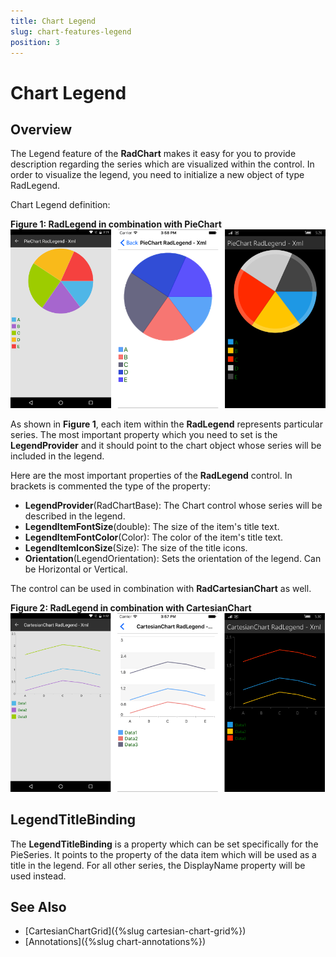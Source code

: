 ```yaml
---
title: Chart Legend
slug: chart-features-legend
position: 3
---
```


# Chart Legend #

## Overview

The Legend feature of the **RadChart** makes it easy for you to provide description regarding the series which are visualized within the control. In order to visualize the legend, you need to initialize a new object of type RadLegend. 

Chart Legend definition:

<snippet id='chart-features-piechart-legend-definition-xaml'/>
<snippet id='chart-features-piechart-legend-definition-cs'/>

**Figure 1: RadLegend in combination with PieChart**
![Pie Chart legend](../images/piechart-legend.png)

As shown in **Figure 1**, each item within the **RadLegend** represents particular series. The most important property which you need to set is the **LegendProvider** and it should point to the chart object whose series will be included in the legend. 

Here are the most important properties of the **RadLegend** control. In brackets is commented the type of the property:

* **LegendProvider**(RadChartBase): The Chart control whose series will be described in the legend.
* **LegendItemFontSize**(double): The size of the item's title text.
* **LegendItemFontColor**(Color): The color of the item's title text.
* **LegendItemIconSize**(Size): The size of the title icons.
* **Orientation**(LegendOrientation): Sets the orientation of the legend. Can be Horizontal or Vertical.


The control can be used in combination with **RadCartesianChart** as well. 

<snippet id='chart-features-cartesianchart-legend-definition-xaml'/>
<snippet id='chart-features-cartesianchart-legend-definition-cs'/>

**Figure 2: RadLegend in combination with CartesianChart**
![Cartesian Chart legend](../images/cartesianchart-legend.png)

## LegendTitleBinding

The **LegendTitleBinding** is a property which can be set specifically for the PieSeries. It points to the property of the data item which will be used as a title in the legend. For all other series, the DisplayName property will be used instead.

<snippet id='chart-features-piechart-legendtitlebinding-xaml'/>
<snippet id='chart-features-piechart-legendtitlebinding-cs'/>

## See Also

* [CartesianChartGrid]({%slug cartesian-chart-grid%})
* [Annotations]({%slug chart-annotations%})

